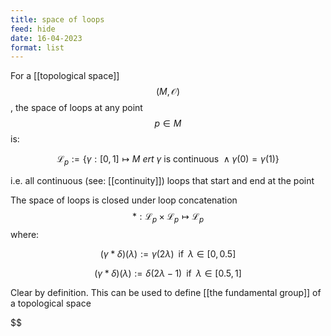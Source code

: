 ```yaml
---
title: space of loops
feed: hide
date: 16-04-2023
format: list
---
```



For a [[topological space]] $$(M, \mathcal O)$$, the space of loops at any point $$p\in M$$ is: 

$$
\mathscr L_p := \{\gamma:[0,1]\mapsto M\ ert\ \gamma\ \text{is continuous} \ \land \gamma(0) = \gamma(1)\}
$$

i.e. all continuous (see: [[continuity]]) loops that start and end at the point

The space of loops is closed under loop concatenation $$\ast: \mathscr L_p \times \mathscr L_p \mapsto \mathscr L_p$$ where:

$$
(\gamma\ast\delta)(\lambda):=\gamma(2\lambda) \;\; \text{if}  \;\; \lambda\in[0,0.5]
$$



$$(\gamma\ast\delta)(\lambda):=\delta(2\lambda-1) \;\; \text{if}  \;\; \lambda\in[0.5,1]$$


Clear by definition. This can be used to define [[the fundamental group]] of a topological space

$$